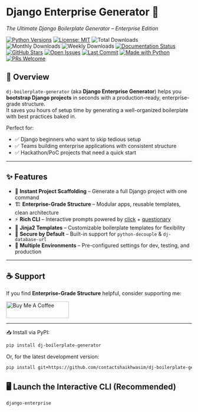 # Django Enterprise Generator 🚀  
_The Ultimate Django Boilerplate Generator – Enterprise Edition_

[![Python Versions](https://img.shields.io/pypi/pyversions/dj-boilerplate-generator.svg?logo=python&logoColor=yellow)](https://pypi.org/project/dj-boilerplate-generator/)
[![License: MIT](https://img.shields.io/badge/License-MIT-green.svg)](https://github.com/contactshaikhwasim/dj-boilerplate-generator/blob/main/LICENSE)
![Total Downloads](https://static.pepy.tech/badge/dj-boilerplate-generator)
![Monthly Downloads](https://static.pepy.tech/badge/dj-boilerplate-generator/month)
![Weekly Downloads](https://static.pepy.tech/badge/dj-boilerplate-generator/week)
[![Documentation Status](https://readthedocs.org/projects/dj-boilerplate-generator/badge/?version=latest)](https://dj-boilerplate-generator.readthedocs.io/en/latest/?badge=latest)
[![GitHub Stars](https://img.shields.io/github/stars/contactshaikhwasim/dj-boilerplate-generator?style=flat&logo=github)](https://github.com/contactshaikhwasim/dj-boilerplate-generator/stargazers)
[![Open Issues](https://img.shields.io/github/issues/contactshaikhwasim/dj-boilerplate-generator?logo=github)](https://github.com/contactshaikhwasim/dj-boilerplate-generator/issues)
[![Last Commit](https://img.shields.io/github/last-commit/contactshaikhwasim/dj-boilerplate-generator?logo=git)](https://github.com/contactshaikhwasim/dj-boilerplate-generator/commits/main)
[![Made with Python](https://img.shields.io/badge/Made%20with-Python-blue?logo=python)]()
[![PRs Welcome](https://img.shields.io/badge/PRs-welcome-brightgreen.svg)](https://github.com/contactshaikhwasim/dj-boilerplate-generator/pulls)

## 📌 Overview
`dj-boilerplate-generator` (aka **Django Enterprise Generator**) helps you **bootstrap Django projects** in seconds with a production-ready, enterprise-grade structure.  
It saves you hours of setup time by generating a well-organized boilerplate with best practices baked in.

Perfect for:
- ✅ Django beginners who want to skip tedious setup  
- ✅ Teams building enterprise applications with consistent structure  
- ✅ Hackathon/PoC projects that need a quick start  

---

## ✨ Features
- 🚀 **Instant Project Scaffolding** – Generate a full Django project with one command  
- 🏗 **Enterprise-Grade Structure** – Modular apps, reusable templates, clean architecture  
- ⚡ **Rich CLI** – Interactive prompts powered by [click](https://palletsprojects.com/p/click/) + [questionary](https://github.com/tmbo/questionary)  
- 🎨 **Jinja2 Templates** – Customizable boilerplate templates for flexibility  
- 🔑 **Secure by Default** – Built-in support for `python-decouple` & `dj-database-url`  
- 📂 **Multiple Environments** – Pre-configured settings for dev, testing, and production  

---
## ☕ Support  

If you find **Enterprise-Grade Structure** helpful, consider supporting me:  

<a href="https://www.buymeacoffee.com/wasimshaikh" target="_blank">
  <img src="https://cdn.buymeacoffee.com/buttons/v2/default-yellow.png" alt="Buy Me A Coffee" height="45" width="170">
</a>

---

📥 Install via PyPI:
```bash
pip install dj-boilerplate-generator
```
Or, for the latest development version:
```bash
pip install git+https://github.com/contactshaikhwasim/dj-boilerplate-generator.git
```



## 🖥️ Launch the Interactive CLI (Recommended)
```bash
django-enterprise
```